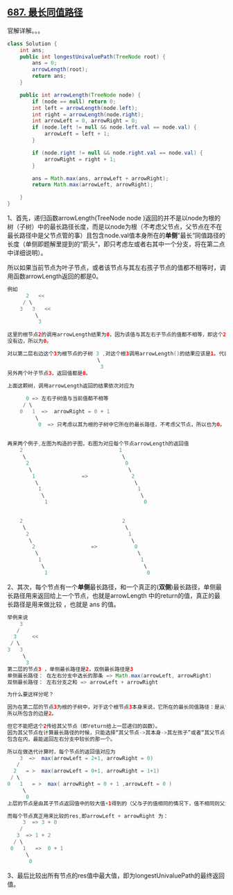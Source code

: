 ## [687. 最长同值路径](https://leetcode-cn.com/problems/longest-univalue-path/)

官解详解。。。

```java
class Solution {
    int ans;
    public int longestUnivaluePath(TreeNode root) {
        ans = 0;
        arrowLength(root);
        return ans;
    }

    public int arrowLength(TreeNode node) {
        if (node == null) return 0;
        int left = arrowLength(node.left);
        int right = arrowLength(node.right);
        int arrowLeft = 0, arrowRight = 0;
        if (node.left != null && node.left.val == node.val) {
            arrowLeft = left + 1;
        }

        if (node.right != null && node.right.val == node.val) {
            arrowRight = right + 1;
        }

        ans = Math.max(ans, arrowLeft + arrowRight);
        return Math.max(arrowLeft, arrowRight);

    }
}

```

1、首先，递归函数arrowLength(TreeNode node )返回的并不是以node为根的树（子树）中的最长路径长度，而是以node为根（不考虑父节点，父节点在不在最长路径中是父节点管的事）且包含node.val值本身所在的**单侧**“最长“同值路径的长度（单侧即题解里提到的“箭头”，即只考虑左或者右其中一个分支，将在第二点中详细说明）。

所以如果当前节点为叶子节点，或者该节点与其左右孩子节点的值都不相等时，调用函数arrowLength返回的都是0。


```java
例如
      2   <<       
     / \                                
    3   3   <<                        
         \                                   
          3 
          
这里的根节点2的调用arrowLength结果为0，因为该值与其左右子节点的值都不相等，即这个2本身所在的单侧最长同值路径只包含它自己，
没有边，所以为0。

对以第二层右边这个3为根节点的子树 3 ,对这个根3调用arrowLength()的结果应该是1。代表当前这个1所处的单侧最长同值路径包含1条边.
                             \
                              3 
另外两个叶子节点3，返回值都是0。
          
上面这颗树，调用arrowLength返回的结果依次对应为

      0 => 左右子树值与当前值都不相等
     / \
    0   1  =>  arrowRight = 0 + 1
         \
          0  => 只考虑以其为根的子树中它所在的最长路径，不考虑父节点，所以也为0。
          
          
再来两个例子,左图为构造的子图，右图为对应每个节点arrowLength的返回值
    2                               1
     \                               \
      2                               0
       \                               \
        1               =>              2 
         \                               \
          1                               1   
           \                               \
            1                               0 
            

    2                                2
     \                                \
      2                                1
       \                                \
        2                  =>            0 
         \                                \
          1                                1
           \                                \
            1                                0
```


2、其次，每个节点有一个**单侧**最长路径，和一个真正的(**双侧**)最长路径，单侧最长路径用来返回给上一个节点，也就是arrowLength
中的return的值，真正的最长路径是用来做比较 ，也就是 ans 的值。


```java
举例来说
    3
   / 
  3     <<
 / \  
3   3 
     \
      3
第二层的节点3 ，单侧最长路径是2，双侧最长路径是3
单侧最长路径： 在左右分支中选长的那条 => Math.max(arrowLeft, arrowRight)
双侧最长路径： 左右分支之和 => arrowLeft + arrowRight

为什么要这样分呢？

因为在第二层的节点3为根的子树中，对于这个根节点3本身来说，它所在的最长同值路径：是从“其左节点->其本身->其右节点”形成的3个节点的路径，
所以所包含的边是2。

但它不能把这个2传给其父节点（即return给上一层递归的函数）。
因为其父节点在计算最长路径的时候，只能选择“其父节点->其本身->其左孩子”或者“其父节点->其本身->其左孩子”，不能将其两个孩子的路径都
包含在内，最能返回左右分支中较长的那一个。

所以在做迭代计算时，每个节点的返回值对应为
    3  =>  max(arrowLeft = 2+1, arrowRight = 0)
   / 
  2   = >  max(arrowLeft = 0+1, arrowRight = 1+1)
 / \
0   1   = >  max( arrowRight = 0 + 1 ,arrowLeft = 0 )
     \ 
      0 
上层的节点是由其子节点返回值中的较大值+1得到的（父与子的值相同的情况下，值不相同则父为0）。 

而每个节点真正用来比较的res,即arrowLeft + arrowRight 为：
     3  => 3 + 0
    /
   3  => 1 + 2
  / \
 0   1   =>  0 + 1 
      \
       0  
```


3、最后比较出所有节点的res值中最大值，即为longestUnivaluePath的最终返回值。




